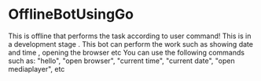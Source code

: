 # OfflineBotUsingGo
This is offline that performs the task according to user command! This is in  a development stage .
This bot can perform the work such as showing date and time , opening the browser etc 
You can use the following commands such as:
"hello", "open browser", "current time", "current date", "open mediaplayer", etc
